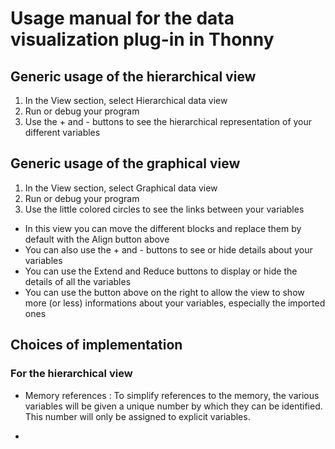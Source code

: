 # Usage manual for the data visualization plug-in in Thonny

## Generic usage of the hierarchical view

1. In the View section, select Hierarchical data view
2. Run or debug your program
3. Use the + and - buttons to see the hierarchical representation of your different variables

## Generic usage of the graphical view

1. In the View section, select Graphical data view
2. Run or debug your program
3. Use the little colored circles to see the links between your variables

- In this view you can move the different blocks and replace them by default with the Align button above
- You can also use the + and - buttons to see or hide details about your variables
- You can use the Extend and Reduce buttons to display or hide the details of all the variables
- You can use the button above on the right to allow the view to show more (or less) informations about your variables, especially the imported ones 

## Choices of implementation

### For the hierarchical view

- Memory references :
To simplify references to the memory, the various variables will be given a unique number by which they can be identified.
This number will only be assigned to explicit variables.

- 